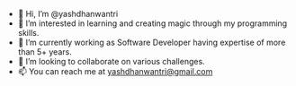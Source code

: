 - 👋 Hi, I’m @yashdhanwantri
- 👀 I’m interested in learning and creating magic through my programming skills.
- 🌱 I’m currently working as Software Developer having expertise of more than 5+ years.
- 💞️ I’m looking to collaborate on various challenges.
- 📫 You can reach me at yashdhanwantri@gmail.com

<!---
yashdhanwantri/yashdhanwantri is a ✨ special ✨ repository because its `README.md` (this file) appears on your GitHub profile.
You can click the Preview link to take a look at your changes.
--->
